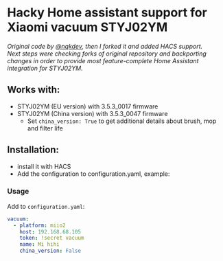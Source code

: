 # Hacky Home assistant support for Xiaomi vacuum STYJ02YM

_Original code by [@nqkdev](https://github.com/nqkdev/home-assistant-vacuum-styj02ym), then I forked it and added HACS support._  
_Next steps were checking forks of original repository and backporting changes in order to provide most feature-complete Home Assistant integration for STYJ02YM._

## Works with:
* STYJ02YM (EU version) with 3.5.3_0017 firmware
* STYJ02YM (China version) with 3.5.3_0047 firmware
  * Set `china_version: True` to get additional details about brush, mop and filter life

## Installation:
- install it with HACS
- Add the configuration to configuration.yaml, example:

### Usage

Add to `configuration.yaml`:

```yaml
vacuum:
  - platform: miio2
    host: 192.168.68.105
    token: !secret vacuum
    name: Mi hihi
    china_version: False
```
